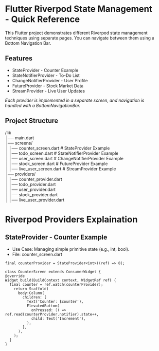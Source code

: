 # Flutter Riverpod State Management - Quick Reference

This Flutter project demonstrates different Riverpod state management techniques using separate pages. You can navigate between them using a Bottom Navigation Bar.

## Features
- StateProvider - Counter Example <br>
- StateNotifierProvider - To-Do List <br>
- ChangeNotifierProvider - User Profile <br>
- FutureProvider - Stock Market Data <br>
- StreamProvider - Live User Updates <br>

<i>Each provider is implemented in a separate screen, and navigation is handled with a BottomNavigationBar.</i>

## Project Structure

/lib <br>
│── main.dart <br>
│── screens/ <br>
│   │── counter_screen.dart          # StateProvider Example <br>
│   │── todo_screen.dart             # StateNotifierProvider Example <br>
│   │── user_screen.dart             # ChangeNotifierProvider Example <br>
│   │── stock_screen.dart            # FutureProvider Example <br>
│   │── live_user_screen.dart        # StreamProvider Example <br>
│── providers/ <br>
│   │── counter_provider.dart <br>
│   │── todo_provider.dart <br>
│   │── user_provider.dart <br>
│   │── stock_provider.dart <br>
│   │── live_user_provider.dart <br>

# Riverpod Providers Explaination

## StateProvider - Counter Example
- Use Case: Managing simple primitive state (e.g., int, bool).
- File: counter_screen.dart
```
final counterProvider = StateProvider<int>((ref) => 0);

class CounterScreen extends ConsumerWidget {
@override
Widget build(BuildContext context, WidgetRef ref) {
  final counter = ref.watch(counterProvider);
    return Scaffold(
      body:Column(
        children: [
          Text('Counter: $counter'),
          ElevatedButton(
            onPressed: () => ref.read(counterProvider.notifier).state++,
            child: Text('Increment'),
          ),
        ],
      ),
    );
  }
}

```

